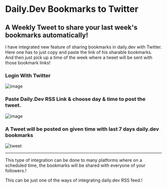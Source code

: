 # Daily.Dev Bookmarks to Twitter

## A Weekly Tweet to share your last week's bookmarks automatically!

I have integrated new feature of sharing bookmarks in daily.dev with Twitter. <br>
Here one has to just copy and paste the link of his sharable bookmarks. <br>
And then just pick up a time of the week where a tweet will be sent with those bookmark links!

### Login With Twitter

![image](https://user-images.githubusercontent.com/12975481/157287251-5fb96a77-04c0-41b8-842d-5718130c9a64.png)

### Paste Daily.Dev RSS Link & choose day & time to post the tweet.

![image](https://user-images.githubusercontent.com/12975481/157288407-203244e7-0865-4188-887f-28fd68b8ed5b.png)

### A Tweet will be posted on given time with last 7 days daily.dev bookmarks 

![tweet](https://user-images.githubusercontent.com/12975481/157288627-d31d0f03-6adc-4dd1-bd06-de10e3301df6.png)

---

This type of integration can be done to many platforms where on a scheduled time, the bookmarks will be shared with everyone of your followers.!

This can be just one of the ways of integrating daily.dev RSS feed.!
